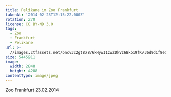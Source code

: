 ```yaml
---
title: Pelikane im Zoo Frankfurt
takenAt: '2014-02-23T12:15:22.000Z'
rotation: 270
license: CC BY-ND 3.0
tags:
  - Zoo
  - Frankfurt
  - Pelikane
url: >-
  //images.ctfassets.net/bncv3c2gt878/6kHywI1zwzDkVz6Bkb19fK/36d9d1f8e06698d14902e2d8587915ed/pelikane-im-zoo-frankfurt_12730060764_o
size: 5445911
image:
  width: 2848
  height: 4288
contentType: image/jpeg
---
```


Zoo Frankfurt 23.02.2014